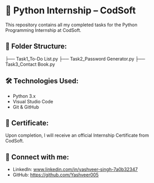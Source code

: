 # 🐍 Python Internship – CodSoft

This repository contains all my completed tasks for the Python Programming Internship at CodSoft.


## 📂 Folder Structure:

├── Task1_To-Do List.py
├── Task2_Password Generator.py
├── Task3_Contact Book.py



## 🛠 Technologies Used:
- Python 3.x
- Visual Studio Code
- Git & GitHub

## 📜 Certificate:
Upon completion, I will receive an official Internship Certificate from CodSoft.

## 🔗 Connect with me:
- LinkedIn: www.linkedin.com/in/yashveer-singh-7a0b32347
- GitHub: https://github.com/Yashveer005
